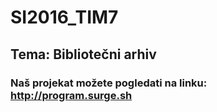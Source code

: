 # SI2016_TIM7

## Tema: Bibliotečni arhiv

### Naš projekat možete pogledati na linku: http://program.surge.sh
